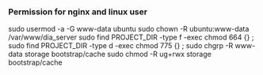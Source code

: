 ### Permission for nginx and linux user
sudo usermod -a -G www-data ubuntu
sudo chown -R ubuntu:www-data /var/www/dia_server
sudo find PROJECT_DIR -type f -exec chmod 664 {} \;    
sudo find PROJECT_DIR -type d -exec chmod 775 {} \;
sudo chgrp -R www-data storage bootstrap/cache
sudo chmod -R ug+rwx storage bootstrap/cache
